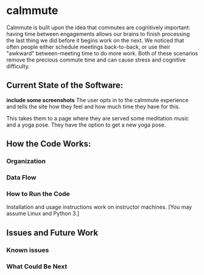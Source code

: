 # calmmute
Calmmute is built upon the idea that commutes are cognitively important: having time between engagements allows our brains to finish processing the last thing we did before it begins work on the next. We noticed that often people either schedule meetings back-to-back, or use their "awkward" between-meeting time to do more work. Both of these scenarios remove the precious commute time and can cause stress and cognitive difficulty.

## Current State of the Software:
**include some screenshots**
The user opts in to the calmmute experience and tells the site how they feel and how much time they have for this.

This takes them to a page where they are served some meditation music and a yoga pose. 
They have the option to get a new yoga pose. 

## How the Code Works:
### Organization
### Data Flow
### How to Run the Code
Installation and usage instructions work on instructor machines. [You may assume Linux and Python 3.]

## Issues and Future Work
### Known issues
### What Could Be Next


